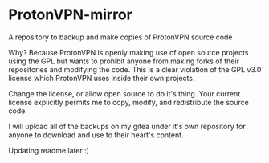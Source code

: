 # ProtonVPN-mirror

A repository to backup and make copies of ProtonVPN source code

Why? Because ProtonVPN is openly making use of open source projects using the GPL but wants to prohibit anyone from making forks of their repositories and modifying the code. This is a clear violation of the GPL v3.0 license which ProtonVPN uses inside their own projects.

Change the license, or allow open source to do it's thing. Your current license explicitly permits me to copy, modify, and redistribute the source code.

I will upload all of the backups on my gitea under it's own repository for anyone to download and use to their heart's content.

Updating readme later :)